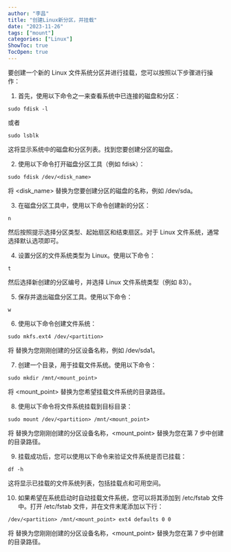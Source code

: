 ```yaml
---
author: "李昌"
title: "创建Linux新分区，并挂载"
date: "2023-11-26"
tags: ["mount"]
categories: ["Linux"]
ShowToc: true
TocOpen: true
---
```


要创建一个新的 Linux 文件系统分区并进行挂载，您可以按照以下步骤进行操作：

1. 首先，使用以下命令之一来查看系统中已连接的磁盘和分区：
```
sudo fdisk -l
```
或者
```
sudo lsblk
```
这将显示系统中的磁盘和分区列表。找到您要创建分区的磁盘。

2. 使用以下命令打开磁盘分区工具（例如 fdisk）：
```
sudo fdisk /dev/<disk_name>
```
将 <disk_name> 替换为您要创建分区的磁盘的名称，例如 /dev/sda。

3. 在磁盘分区工具中，使用以下命令创建新的分区：
```
n
```
然后按照提示选择分区类型、起始扇区和结束扇区。对于 Linux 文件系统，通常选择默认选项即可。

4. 设置分区的文件系统类型为 Linux。使用以下命令：
```
t
```
然后选择新创建的分区编号，并选择 Linux 文件系统类型（例如 83）。

5. 保存并退出磁盘分区工具。使用以下命令：
```
w
```

6. 使用以下命令创建文件系统：
```
sudo mkfs.ext4 /dev/<partition>
```
将 <partition> 替换为您刚刚创建的分区设备名称，例如 /dev/sda1。

7. 创建一个目录，用于挂载文件系统。使用以下命令：
```
sudo mkdir /mnt/<mount_point>
```
将 <mount_point> 替换为您希望挂载文件系统的目录路径。

8. 使用以下命令将文件系统挂载到目标目录：
```
sudo mount /dev/<partition> /mnt/<mount_point>
```
将 <partition> 替换为您刚刚创建的分区设备名称，<mount_point> 替换为您在第 7 步中创建的目录路径。

9. 挂载成功后，您可以使用以下命令来验证文件系统是否已挂载：
```
df -h
```
这将显示已挂载的文件系统列表，包括挂载点和可用空间。

10. 如果希望在系统启动时自动挂载文件系统，您可以将其添加到 /etc/fstab 文件中。打开 /etc/fstab 文件，并在文件末尾添加以下行：
```
/dev/<partition> /mnt/<mount_point> ext4 defaults 0 0
```
将 <partition> 替换为您刚刚创建的分区设备名称，<mount_point> 替换为您在第 7 步中创建的目录路径。


